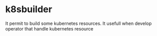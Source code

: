 # k8sbuilder
It permit to build some kubernetes resources. It usefull when develop operator that handle kubernetes resource
